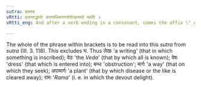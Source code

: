```yaml
---
sutra: हलश्च
vRtti: हलन्ताद्धातोः करणाधिकरणयोर्घञ्प्रत्ययो भवति ॥
vRtti_eng: And after a verb ending in a consonant, comes the affix \"_ghan_\",(when the word to be formed is masculine, and related to the verb as an instrument or a location, and thereby the palatal is changed into a guttural).

---
```

The whole of the phrase within brackets is to be read into this _sutra_ from _sutra_ (III. 3. 118). This excludes घ. Thus  लेखः 'a writing' (that in which something is inscribed); वेदः 'the _Veda_' (that by which all is known); वेषः 'dress' (that which is entered into); बन्धः 'obstruction'; मार्गः 'a way' (that on which they seek); अपामार्गः 'a plant' (that by which disease or the like is cleared away); रामः '_Rama_' (i. e. in which the devout delight).